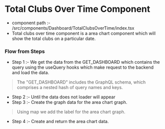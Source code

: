 # Total Clubs Over Time Component

- component path :- /src/components/Dashboard/TotalClubsOverTime/index.tsx
- Total clubs over time component is a area chart component which will show the total clubs on a particular date.

### Flow from Steps

- Step 1 :- We get the data from the GET_DASHBOARD which contains the query using the useQuery hooks which make request to the backend and load the data.
> The "GET_DASHBOARD" includes the GraphQL schema, which comprises a nested hash of query names and keys.
- Step 2 :- Until the data does not loader will appear
- Step 3 :- Create the graph data for the area chart graph.
> Using map we add the label for the area chart graph.
- Step 4 :- Create and return the area chart data.
